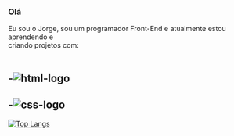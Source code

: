 ### Olá
Eu sou o Jorge, sou um programador Front-End e atualmente estou aprendendo e <br>criando projetos com:
<br>
<br>
## -<img src="https://img.shields.io/badge/HTML-239120?style=for-the-badge&logo=html5&logoColor=white" alt="html-logo" />
## -<img src="https://img.shields.io/badge/CSS-239120?&style=for-the-badge&logo=css3&logoColor=white" alt="css-logo" />
[![Top Langs](https://github-readme-stats.vercel.app/api/top-langs/?username=JorgeAndres21)](https://github.com/anuraghazra/github-readme-stats)
